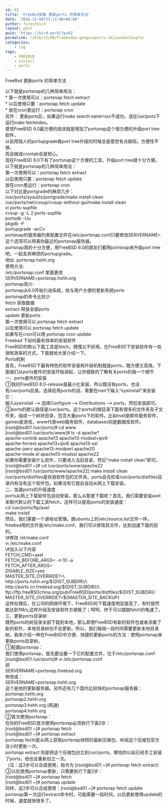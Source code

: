 ```yaml
---
id: 62
title: 'FreeBsd安裝 更新ports 的简单方法'
date: '2016-12-08T23:11:06+08:00'
author: forestbird
layout: post
guid: 'https://bird.work/?p=62'
permalink: /2016/12/08/freebsdan-gengxinports-dejiandanfangfa/
categories:
    - log
tags:
    - FREEBSD
    - install
    - ports
---
```


 FreeBsd 更新ports 的简单方法

<div> </div><div>以下就是portsnap的几种简单用法：</div><div> </div><div> * 第一次使用可以：portsnap fetch extract</div><div> * 以后使用只要：portsnap fetch update </div><div> * 放在cron里运行：portsnap cron</div><div><span style="font-family: tahoma, arial, 宋体;">另外：</span>  
<span style="font-family: tahoma, arial, 宋体;">更新ports后，如果运行make search name=xxx不成功，请在/usr/ports下运行make fetchindex。</span></div><div> </div><div> </div><div>感觉FreeBSD 6.0最方便的改进就是增加了portsnap这个很方便的升级port tree软件，</div><div>以前用恼人的portupgrade做port tree升级的时候总是感觉有点缺陷，方便性不够，</div><div>而且做成crontab总是担心。</div><div>现在FreeBSD 6.0下有了portsnap这个方便的工具，升级port tree就十分方便。</div><div> </div><div>以下就是portsnap的几种简单用法：</div><div>第一次使用可以：portsnap fetch extract</div><div>以后使用只要：portsnap fetch update </div><div>放在cron里运行：portsnap cron</div><div> </div><div>以下对比是portgrade的麻烦几步：</div><div>/usr/ports/sysutils/portgrade/make install clean</div><div>/usr/ports/net/cvsup/cvsup-without-gui/make install clean</div><div>vi ports-supfile</div><div>cvsup -g -L 2 ports-supfile</div><div>portsdb -Uu</div><div>pkgdb -F</div><div>portupgrade -acCv</div><div> portsnap的服务器列表配置文件在/etc/portsnap.conf只要修改SERVERNAME=这个选项可以用离你最近的portsnap服务器。</div><div> portsnap真的十分方便，用FreeBSD 6.0的朋友们都用portsnap来升级port tree吧，一起丢弃麻烦的portupgrade。</div><div> </div><div> </div><div>地址: portsnap.hshh.org</div><div>使用方法: </div><div>/etc/portsnap.conf 里面更改</div><div>SERVERNAME=portsnap.hshh.org</div><div>portsnap简介: </div><div>portsnap从6.0开始引进系统，给与用户方便的更新系统ports </div><div>portsnap的命令比较少 </div><div>fetch 获取数据 </div><div>extract 释放全部ports </div><div>update 更新ports </div><div>第一次使用可以 portsnap fetch extract </div><div>以后使用可以 portsnap fetch update </div><div>如果写在cron可以用 portsnap cron update</div><div> </div><div> </div><div> </div><div> </div><div>Freebsd 下如何最有效率的安装软件</div><div>FreeBSD的默认下载工具是fetch，既慢又不好用。在FreeBSD下安装软件有一些很有效率的方式，下面就给大家介绍一下。</div><div> </div><div>Ports机制</div><div> </div><div>首先，FreeBSD下最有特色的软件安装和升级机制就是ports，既方便又高效。下面我们从ports套件的安装开始讲起，让你细致的了解有关ports的每一个细节</div><div> </div><div>一、ports套件的安装</div><div> </div><div>①我的FreeBSD 8.0-release是最小化安装，所以既没有ports，也没有/usr/ports目录。选择启用ports的话，需要在root下输入"sysinstall"来安装它：</div><div> </div><div>输入sysinstall –&gt; 选择Configure –&gt; Distributions –&gt; ports，然后安装即可。</div><div> </div><div>②ports的默认路径是/usr/ports。这个ports的根目录下面有很多的文件夹及子文件夹，组成一个树状目录，包含大量ports下的软件。比如mail是邮件服务软件，games是游戏，www代表web服务软件，databases则是数据库软件。</div><div> </div><div>[root@bsd01 /usr/ports]# cd www</div><div>[root@bsd01 /usr/ports/www]# ls -d apache*</div><div>apache-contrib apache13 apache13-modssl+ipv6</div><div>apache-forrest apache13+ipv6 apache13-ssl</div><div>apache-jserv apache13-modperl apache20</div><div>apache-mode.el apache13-modssl apache22</div><div>如果你需要安装什么软件，只要进入当前目录，然后“make install clean”即可。</div><div> </div><div>[root@bsd01 ~]# cd /usr/ports/www/apache22</div><div>[root@bsd01 /usr/ports/www/apache22] make install clean</div><div>/usr/ports/distfiles是存放软件包的文件夹。ports会先检查/usr/ports/distfiles目录内有没有这个软件包，如果没有它就会自动从网上下载安装。</div><div> </div><div>二、加速ports的升级速度</div><div> </div><div>ports从网上下载软件包自动安装，那么从那里下载呢？首先，我们需要安装axel来取代默认的下载工具fetch，这样可以提高ports的安装速度：</div><div> </div><div>cd /usr/ports/ftp/axel</div><div>make install</div><div>然后，我们需要一个源地址管理。跟ubuntu上的/etc/source.list文件一样，freebsd用的文件是/etc/make.conf，我们可以修改其文件，达到加速下载的目的。</div><div> </div><div>\#修改 /et/make.conf</div><div>vi /etc/make.conf</div><div>\#加入以下内容</div><div>FETCH_CMD=axel</div><div>FETCH_BEFORE_ARGS= -n 10 -a</div><div>FETCH_AFTER_ARGS=</div><div>DISABLE_SIZE=yes</div><div>MASTER_SITE_OVERRIDE?=\</div><div>http://ports.hshh.org/${DIST_SUBDIR}/\</div><div>http://ports.cn.freebsd.org/${DIST_SUBDIR}/\</div><div>ftp://ftp.freeBSDchina.org/pub/FreeBSD/ports/distfiles/${DIST_SUBDIR}/</div><div>MASTER_SITE_OVERRIDE?=${MASTER_SITE_BACKUP} </div><div>这样处理后，在公司的网络环境下，FreeBSD的下载速度明显提高了，有时居然能达到1M/s,这样升级及安装软件方便极了；呵呵，终于可以摆脱fetch的龟速了。</div><div> </div><div>三、更新ports目录树</div><div> </div><div>既然ports的树目录全部下载到本地，那么即使FreeBSD有新的软件包或者添置了新的软件，本地目录树也不会更新。所以，我们每隔一段时间需要更新本地目录树。我来介绍一种在FreeBSD中方便、快捷的更新ports的方法：使用portsnap来更新ports目录树。</div><div> </div><div>①配置portsnap：</div><div> </div><div>我们使用portsnap，首先要设置一下它的配置文件，位于/etc/portsnap.conf:</div><div> </div><div>[root@bsd01 /usr/ports]# vi /etc/portsnap.conf</div><div>把</div><div> </div><div>SERVERNAME=portsnap.freebsd.org</div><div> </div><div>修改成：</div><div> </div><div>SERVERNAME=portsnap.hshh.org</div><div> </div><div>这个是他的更新服务器。另外还有几个国内比较快的portsnap服务器：</div><div> </div><div>portsnap.hshh.org</div><div> </div><div>portsnap2.hshh.org</div><div> </div><div>portsnap3.hshh.org (网通)</div><div> </div><div>portsnap4.hshh.org</div><div> </div><div>②首次使用portsnap：</div><div> </div><div>在你的FreeBSD首次使用portsnap必须执行下面2步：</div><div> </div><div>[root@bsd01 ~]# portsnap fetch</div><div>[root@bsd01 ~]# portsnap extract</div><div>portsnap fecth是从网上获取portsnap快照的最新压缩包，听闻这个压缩包官方没小时更新一次。</div><div> </div><div>portsnap extract 则是把这个压缩包创立到/usr/ports。哪怕你以前已经手工安装了ports，他也会重新创立一次。</div><div> </div><div>（注：这2步可以合成使用，指令为 [root@bsd01 ~]# portsnap fetch extract）</div><div> </div><div>③以后使用portsnap更新，只需要执行下面2步：</div><div> </div><div>[root@bsd01 ~]# portsnap fetch</div><div>[root@bsd01 ~]# portsnap update</div><div>同样，这2步可以合成使用：[root@bsd01 ~]# portsnap fetch update</div><div> </div><div>portsnap第一次运行extract命令时，可能需要一段时间，以后更新使用update的时候，速度就快很多了。</div>